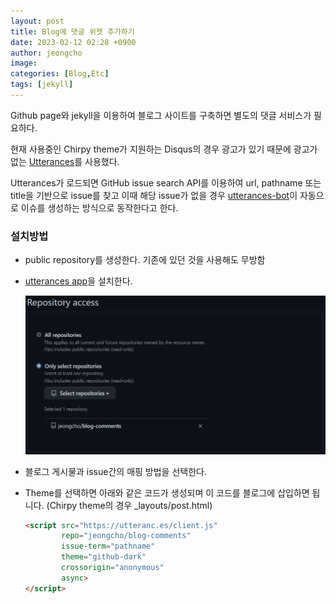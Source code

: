 ```yaml
---
layout: post
title: Blog에 댓글 위젯 추가하기
date: 2023-02-12 02:28 +0900
author: jeongcho
image:
categories: [Blog,Etc]
tags: [jekyll]
---
```


Github page와 jekyll을 이용하여 블로그 사이트를 구축하면 별도의 댓글 서비스가 필요하다.  

현재 사용중인 Chirpy theme가 지원하는 Disqus의 경우 광고가 있기 때문에 광고가 없는 [Utterances](https://utteranc.es/)를 사용했다.  

Utterances가 로드되면 GitHub issue search API를 이용하여 url, pathname 또는 title을 기반으로 issue를 찾고 이때 해당 issue가 없을 경우 [utterances-bot](https://github.com/utterances-bot)이 자동으로 이슈를 생성하는 방식으로 동작한다고 한다.  

### 설치방법  

* public repository를 생성한다. 기존에 있던 것을 사용해도 무방함  

* [utterances app](https://github.com/apps/utterances)을 설치한다.  

  ![input_img1](assets/img/2023-02-12_031238.png)  

* 블로그 게시물과 issue간의 매핑 방법을 선택한다.  

* Theme를 선택하면 아래와 같은 코드가 생성되며 이 코드를 블로그에 삽입하면 됩니다. (Chirpy theme의 경우 _layouts/post.html)  

  ``` html
  <script src="https://utteranc.es/client.js"
          repo="jeongcho/blog-comments"
          issue-term="pathname"
          theme="github-dark"
          crossorigin="anonymous"
          async>
  </script>
  ```
